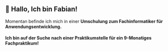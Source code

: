  ## 👋 Hallo, Ich bin Fabian!

 Momentan befinde ich mich in einer **Umschulung zum Fachinformatiker für Anwendungsentwicklung.**

 #### Ich bin auf der Suche nach einer Praktikumstelle für ein 9-Monatiges Fachpraktikum!
